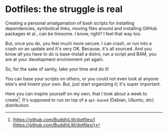 # Dotfiles: the struggle is real

Creating a personal amalgamation of bash scripts for installing dependencies, symbolical links, moving files around and installing GitHub packages et al., can be tiresome. I know, right? I feel that way too.

But, once you do, you feel much more secure. I can crash, or run into a crash on an update and It's very OK. Because, it's all sourced. And you know all you have to do is base-install a distro, run a script and BAM, you are at your development environment yet again.

So, for the sake of sanity, take your time and do it!

You can base your scripts on others, or you could not even look at anyone else's and invent your own. But, just start organizing it; it's super important.

Here you can inspire yourself on my own, that I took about a week to create[^1]. It's supposed to run on top of a `apt-based` (Debian, Ubuntu, etc) distribution.

[^1]: [https://github.com/BuddhiLW/dotfiles/](https://github.com/BuddhiLW/dotfiles/)
 
